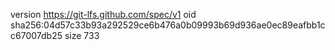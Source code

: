 version https://git-lfs.github.com/spec/v1
oid sha256:04d57c33b93a292529ce6b476a0b09993b69d936ae0ec89eafbb1cc67007db25
size 733
